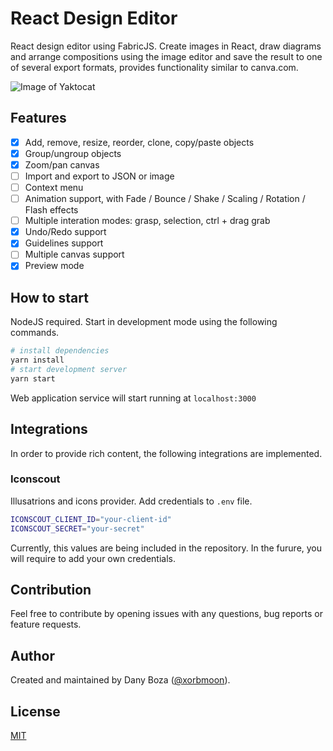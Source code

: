 # React Design Editor

React design editor using FabricJS. Create images in React, draw diagrams and arrange compositions using the image editor and save the result to one of several export formats, provides functionality similar to canva.com.

![Image of Yaktocat](https://i.ibb.co/RyTXKPm/preview.png)

## Features

- [x] Add, remove, resize, reorder, clone, copy/paste objects
- [x] Group/ungroup objects
- [x] Zoom/pan canvas
- [ ] Import and export to JSON or image
- [ ] Context menu
- [ ] Animation support, with Fade / Bounce / Shake / Scaling / Rotation / Flash effects
- [ ] Multiple interation modes: grasp, selection, ctrl + drag grab
- [x] Undo/Redo support
- [x] Guidelines support
- [ ] Multiple canvas support
- [x] Preview mode

## How to start

NodeJS required. Start in development mode using the following commands.

```sh
# install dependencies
yarn install
# start development server
yarn start
```

Web application service will start running at `localhost:3000`

## Integrations

In order to provide rich content, the following integrations are implemented.

### Iconscout

Illusatrions and icons provider. Add credentials to `.env` file.

```sh
ICONSCOUT_CLIENT_ID="your-client-id"
ICONSCOUT_SECRET="your-secret"
```

Currently, this values are being included in the repository. In the furure, you will require to add your own credentials.

## Contribution

Feel free to contribute by opening issues with any questions, bug reports or feature requests.

## Author

Created and maintained by Dany Boza ([@xorbmoon](https://twitter.com/xorbmoon)).

## License

[MIT](LICENSE)
